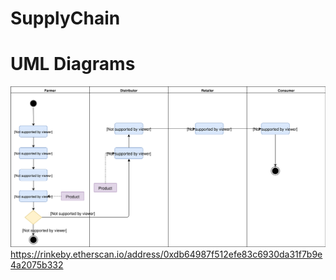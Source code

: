 # SupplyChain

# UML Diagrams
![Activity Diagram](uml/SupplyChainActivityDiagram.svg "Activity Diagram")
https://rinkeby.etherscan.io/address/0xdb64987f512efe83c6930da31f7b9e4a2075b332